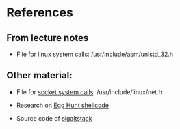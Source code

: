 # References

## From lecture notes
- File for linux system calls: /usr/include/asm/unistd\_32.h


## Other material:

- File for [socket system calls](http://jkukunas.blogspot.com/2010/05/x86-linux-networking-system-calls.html): /usr/include/linux/net.h

- Research on [Egg Hunt shellcode](http://www.hick.org/code/skape/papers/egghunt-shellcode.pdf)

- Source code of [sigaltstack](https://github.com/torvalds/linux/blob/3aacd625f20129f5a41ea3ff3b5353b0e4dabd01/kernel/signal.c#L3152)
